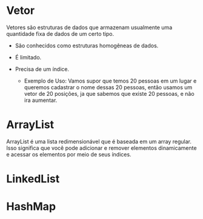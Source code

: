 # Vetor
Vetores são estruturas de dados que armazenam usualmente uma quantidade fixa de dados de um certo tipo.
* São conhecidos como estruturas homogêneas de dados.
* É limitado.
* Precisa de um índice.

  - Exemplo de Uso: Vamos supor que temos 20 pessoas em um lugar e queremos cadastrar o nome dessas 20 pessoas, então usamos um vetor de 20 posições, ja que sabemos que existe 20 pessoas, e não ira aumentar.

# ArrayList
ArrayList é uma lista redimensionável que é baseada em um array regular. Isso significa que você pode adicionar e remover elementos dinamicamente e acessar os elementos por meio de seus índices.

# LinkedList

# HashMap

